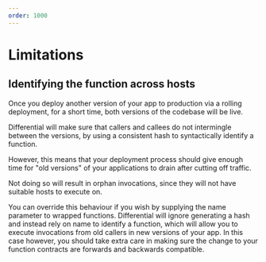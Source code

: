 ```yaml
---
order: 1000
---
```


# Limitations

## Identifying the function across hosts

Once you deploy another version of your app to production via a rolling deployment, for a short time, both versions of the codebase will be live.

Differential will make sure that callers and callees do not intermingle between the versions, by using a consistent hash to syntactically identify a function.

However, this means that your deployment process should give enough time for "old versions" of your applications to drain after cutting off traffic.

Not doing so will result in orphan invocations, since they will not have suitable hosts to execute on.

You can override this behaviour if you wish by supplying the name parameter to wrapped functions. Differential will ignore generating a hash and instead rely on name to identify a function, which will allow you to execute invocations from old callers in new versions of your app. In this case however, you should take extra care in making sure the change to your function contracts are forwards and backwards compatible.